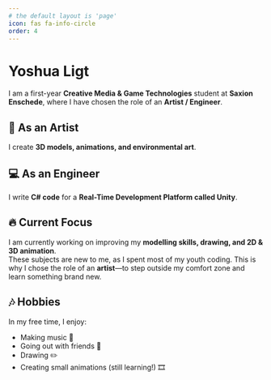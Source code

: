 ```yaml
---
# the default layout is 'page'
icon: fas fa-info-circle
order: 4
---
```


# Yoshua Ligt  

I am a first-year **Creative Media & Game Technologies** student at **Saxion Enschede**, where I have chosen the role of an **Artist / Engineer**.  

## 🎨 As an Artist  
I create **3D models, animations, and environmental art**.  

## 💻 As an Engineer  
I write **C# code** for a **Real-Time Development Platform called Unity**.  

## 🔥 Current Focus  
I am currently working on improving my **modelling skills, drawing, and 2D & 3D animation**.  
These subjects are new to me, as I spent most of my youth coding. This is why I chose the role of an **artist**—to step outside my comfort zone and learn something brand new.  

## 🎶 Hobbies  
In my free time, I enjoy:  
- Making music 🎵  
- Going out with friends 🎉  
- Drawing ✏️  
- Creating small animations (still learning!) 🎞️  

